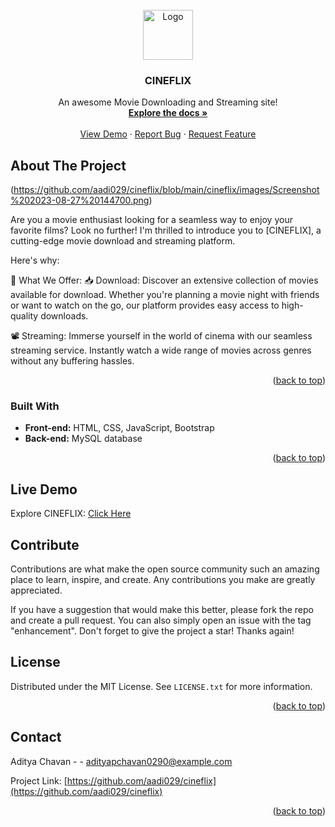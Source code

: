 
<br />
<div align="center">
  <a href="http://cineflix029.000webhostapp.com/images/cineflex.png">
    <img src="images/cineflix.png" alt="Logo" width="80" height="80">
  </a>

  <h3 align="center">CINEFLIX</h3>

  <p align="center">
    An awesome Movie Downloading and Streaming site!
    <br />
    <a href="https://github.com/aadi029/cineflix"><strong>Explore the docs »</strong></a>
    <br />
    <br />
    <a href="https://cineflix029.000webhostapp.com">View Demo</a>
    ·
    <a href="https://github.com/aadi029/cineflix/issues">Report Bug</a>
    ·
    <a href="https://github.com/aadi029/cineflix/issues">Request Feature</a>
  </p>
</div>





<!-- ABOUT THE PROJECT -->
## About The Project

(https://github.com/aadi029/cineflix/blob/main/cineflix/images/Screenshot%202023-08-27%20144700.png)

Are you a movie enthusiast looking for a seamless way to enjoy your favorite films? Look no further! I'm thrilled to introduce you to [CINEFLIX], a cutting-edge movie download and streaming platform.

Here's why:

🚀 What We Offer:
📥 Download: Discover an extensive collection of movies available for download. Whether you're planning a movie night with friends or want to watch on the go, our platform provides easy access to high-quality downloads.

📽 Streaming: Immerse yourself in the world of cinema with our seamless streaming service. Instantly watch a wide range of movies across genres without any buffering hassles.



<p align="right">(<a href="#readme-top">back to top</a>)</p>



### Built With

- **Front-end:** HTML, CSS, JavaScript, Bootstrap
- **Back-end:** MySQL database



<p align="right">(<a href="#readme-top">back to top</a>)</p>


## Live Demo

Explore CINEFLIX: [Click Here](http://cineflix029.000webhostapp.com/download.php)

## Contribute

Contributions are what make the open source community such an amazing place to learn, inspire, and create. Any contributions you make are greatly appreciated.

If you have a suggestion that would make this better, please fork the repo and create a pull request. You can also simply open an issue with the tag "enhancement". Don't forget to give the project a star! Thanks again!


<!-- LICENSE -->
## License

Distributed under the MIT License. See `LICENSE.txt` for more information.

<p align="right">(<a href="#readme-top">back to top</a>)</p>



<!-- CONTACT -->
## Contact

Aditya Chavan -  - adityapchavan0290@example.com

Project Link: [https://github.com/aadi029/cineflix](https://github.com/aadi029/cineflix)

<p align="right">(<a href="#readme-top">back to top</a>)</p>



